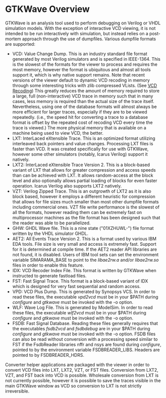 # GTKWave Overview

GTKWave is an analysis tool used to perform debugging on Verilog or VHDL
simulation models. With the exception of interactive VCD viewing, it is
not intended to be run interactively with simulation, but instead relies
on a post-mortem approach through the use of dumpfiles. Various dumpfile
formats are supported:

- VCD: Value Change Dump. This is an industry standard file format
  generated by most Verilog simulators and is specified in IEEE-1364.
  This is the slowest of the formats for the viewer to process and
  requires the most memory, however the format is ubiquitous and
  almost all tools support it, which is why native support remains.
  Note that recent versions of the viewer default to dynamic VCD
  recoding in memory through some interesting tricks with zlib
  compressed VLists. (See [VCD Recoding](../vcd-recoding.md))
  This greatly reduces the amount of memory
  required to store a large, full (non-interactive) VCD trace in
  memory such that in many cases, less memory is required than the
  actual size of the trace itself. Nevertheless, using one of the
  database formats will almost always be more efficient for larger
  traces, especially if they are to be viewed repeatedly. (i.e., the
  speed hit for converting a trace to a database format is offset by
  the repeated cost of recoding VCD every time the trace is viewed.)
  The more physical memory that is available on a machine being used
  to view VCD, the better.
- LXT: InterLaced eXtensible Trace. This is an optimized format
  utilizing interleaved back pointers and value changes. Processing
  LXT files is faster than VCD. It was created specifically for use
  with GTKWave, however some other simulators (notably, Icarus
  Verilog) support it natively.
- LXT2: InterLaced eXtensible Trace Version 2. This is a block-based
  variant of LXT that allows for greater compression and access speeds
  than can be achieved with LXT. It allows random-access at the block
  level and also optionally allows partial loading of blocks for even
  faster operation. Icarus Verilog also supports LXT2 natively.
- VZT: Verilog Zipped Trace. This is an outgrowth of LXT2 as it is
  also block based, however it employs a different heuristic for
  compression that allows for file sizes much smaller than most other
  dumpfile formats including commercial ones. VZT file write
  performance is the slowest of all the formats, however reading them
  can be extremely fast on multiprocessor machines as the file format
  has been designed such that the reader was able to be parallelized.
- GHW: GHDL Wave file. This is a nine state ("01XZHUWL-") file format
  written by the VHDL simulator GHDL.
- AET2: All Events Trace Version 2. This is a format used by various
  IBM EDA tools. File size is very small and access is extremely fast.
  Support for it is determined at compile time. If the AET2 reader API
  libraries are not found, it is disabled. Users of IBM tool sets can
  set the environment variable SIMARAMA_BASE to point to the
  *libae2rw.a* and/or *libae2rw.so* files in order to enable this
  feature.
- IDX: VCD Recoder Index File. This format is written by GTKWave when
  instructed to generate fastload files.
- FST: Fast Signal Trace. This format is a block-based variant of IDX
  which is designed for very fast sequential and random access.
- VPD: VCD Plus Dump. This is generated by Synopsys VCS. In order to
  read these files, the executable *vpd2vcd* must be in your \$PATH
  during *configure* and *gtkwave* must be invoked with the -o option.
- WLF: Wave Log File. This is generated by ModelSim. In order to read
  these files, the executable *wlf2vcd* must be in your \$PATH during
  *configure* and *gtkwave* must be invoked with the -o option.
- FSDB: Fast Signal Database. Reading these files generally requires
  that the executables *fsdb2vcd* and *fsdbdebug* are in your \$PATH
  during *configure* and *gtkwave* must be invoked with the -o option.
  FSDB files can also be read without conversion with a processing
  speed similar to FST if the FsdbReader libraries nffr and nsys are
  found during *configure*, pointed to by the environment variable
  FSDBREADER_LIBS. Headers are pointed to by FSDBREADER_HDRS.

Converter helper applications are packaged with the viewer in order to
convert VCD files into LXT, LXT2, VZT, or FST files. Conversion from
LXT2, VZT, and FST back into VCD is possible. Wholesale conversion from
LXT is not currently possible, however it is possible to save the traces
visible in the main GTKWave window as VCD so conversion to LXT is not
strictly irreversible.
